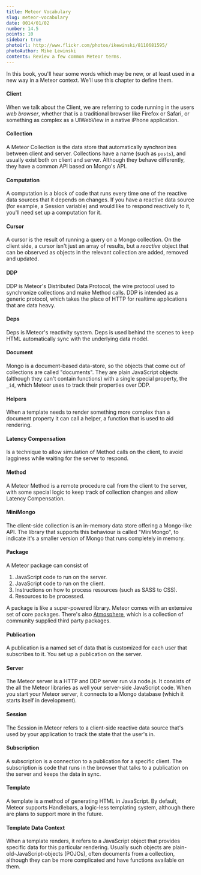 ```yaml
---
title: Meteor Vocabulary
slug: meteor-vocabulary
date: 0014/01/02
number: 14.5
points: 10
sidebar: true
photoUrl: http://www.flickr.com/photos/ikewinski/8110681595/
photoAuthor: Mike Lewinski
contents: Review a few common Meteor terms. 
---
```


In this book, you'll hear some words which may be new, or at least used in a new way in a Meteor context. We'll use this chapter to define them.

#### Client

When we talk about the Client, we are referring to code running in the users *web browser*, whether that is a traditional browser like Firefox or Safari, or something as complex as a UIWebView in a native iPhone application.

#### Collection

A Meteor Collection is the data store that automatically synchronizes between client and server. Collections have a name (such as `posts`), and usually exist both on client and server. Although they behave differently, they have a common API based on Mongo's API.

#### Computation

A computation is a block of code that runs every time one of the reactive data sources that it depends on changes. If you have a reactive data source (for example, a Session variable) and would like to respond reactively to it, you'll need set up a computation for it. 

#### Cursor

A cursor is the result of running a query on a Mongo collection. On the client side, a cursor isn't just an array of results, but a *reactive* object that can be observed as objects in the relevant collection are added, removed and updated.
 
#### DDP

DDP is Meteor's Distributed Data Protocol, the wire protocol used to synchronize collections and make Method calls. DDP is intended as a generic protocol, which takes the place of HTTP for realtime applications that are data heavy.

#### Deps

Deps is Meteor's reactivity system. Deps is used behind the scenes to keep HTML automatically sync with the underlying data model.

#### Document

Mongo is a document-based data-store, so the objects that come out of collections are called "documents". They are plain JavaScript objects (although they can't contain functions) with a single special property, the `_id`, which Meteor uses to track their properties over DDP.

#### Helpers

When a template needs to render something more complex than a document property it can call a helper, a function that is used to aid rendering.

#### Latency Compensation

Is a technique to allow simulation of Method calls on the client, to avoid lagginess while waiting for the server to respond.

#### Method

A Meteor Method is a remote procedure call from the client to the server, with some special logic to keep track of collection changes and allow Latency Compensation.

#### MiniMongo

The client-side collection is an in-memory data store offering a Mongo-like API. The library that supports this behaviour is called "MiniMongo", to indicate it's a smaller version of Mongo that runs completely in memory.

#### Package

A Meteor package can consist of 
  1. JavaScript code to run on the server.
  2. JavaScript code to run on the client.
  3. Instructions on how to process resources (such as SASS to CSS).
  4. Resources to be processed.

A package is like a super-powered library. Meteor comes with an extensive set of core packages. There's also [Atmosphere](http://atmosphere.meteor.com), which is a collection of community supplied third party packages.

#### Publication

A publication is a named set of data that is customized for each user that subscribes to it. You set up a publication on the server.

#### Server

The Meteor server is a HTTP and DDP server run via node.js. It consists of the all the Meteor libraries as well your server-side JavaScript code. When you start your Meteor server, it connects to a Mongo database (which it starts itself in development).

#### Session

The Session in Meteor refers to a client-side reactive data source that's used by your application to track the state that the user's in. 

#### Subscription

A subscription is a connection to a publication for a specific client. The subscription is code that runs in the browser that talks to a publication on the server and keeps the data in sync.

#### Template

A template is a method of generating HTML in JavaScript. By default, Meteor supports Handlebars, a logic-less templating system, although there are plans to support more in the future.

#### Template Data Context

When a template renders, it refers to a JavaScript object that provides specific data for this particular rendering. Usually such objects are plain-old-JavaScript-objects (POJOs), often documents from a collection, although they can be more complicated and have functions available on them.